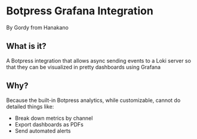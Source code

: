 # Botpress Grafana Integration

By Gordy from Hanakano

## What is it?

A Botpress integration that allows async sending events to a Loki server so that they can be visualized in pretty dashboards using Grafana

## Why?

Because the built-in Botpress analytics, while customizable, cannot do detailed things like:
* Break down metrics by channel
* Export dashboards as PDFs
* Send automated alerts
